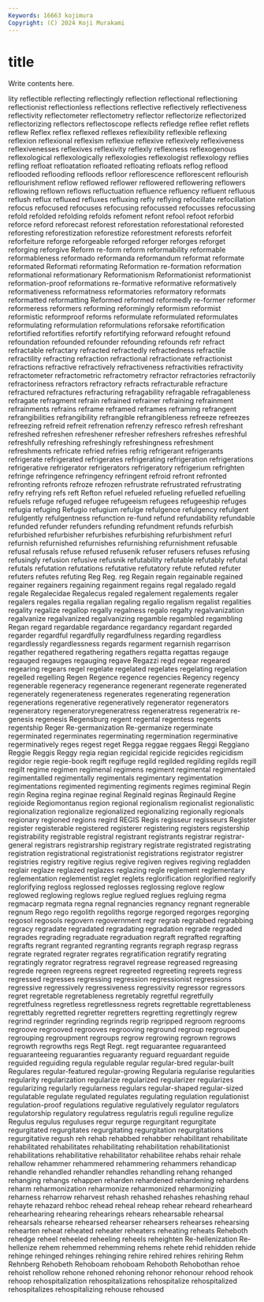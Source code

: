 ```yaml
---
Keywords: 16663 kojimura
Copyright: (C) 2024 Koji Murakami
---
```


# title

Write contents here.



lity reflectible
reflecting reflectingly reflection reflectional reflectioning reflectionist reflectionless reflections reflective reflectively
reflectiveness reflectivity reflectometer reflectometry reflector reflectorize reflectorized reflectorizing reflectors reflectoscope
reflects refledge reflee reflet reflets reflew Reflex reflex reflexed reflexes
reflexibility reflexible reflexing reflexion reflexional reflexism reflexiue reflexive reflexively reflexiveness
reflexivenesses reflexives reflexivity reflexly reflexness reflexogenous reflexological reflexologically reflexologies reflexologist
reflexology reflies refling refloat refloatation refloated refloating refloats reflog reflood
reflooded reflooding refloods refloor reflorescence reflorescent reflourish reflourishment reflow reflowed
reflower reflowered reflowering reflowers reflowing reflown reflows refluctuation refluence refluency
refluent refluous reflush reflux refluxed refluxes refluxing refly reflying refocillate
refocillation refocus refocused refocuses refocusing refocussed refocusses refocussing refold refolded
refolding refolds refoment refont refool refoot reforbid reforce reford reforecast
reforest reforestation reforestational reforested reforesting reforestization reforestize reforestment reforests reforfeit
reforfeiture reforge reforgeable reforged reforger reforges reforget reforging reforgive Reform
re-form reform reformability reformable reformableness reformado reformanda reformandum reformat reformate
reformated Reformati reformating Reformation re-formation reformation reformational reformationary Reformationism Reformationist
reformationist reformation-proof reformations re-formative reformative reformatively reformativeness reformatness reformatories reformatory
reformats reformatted reformatting Reformed reformed reformedly re-former reformer reformeress reformers
reforming reformingly reformism reformist reformistic reformproof reforms reformulate reformulated reformulates
reformulating reformulation reformulations reforsake refortification refortified refortifies refortify refortifying reforward
refought refound refoundation refounded refounder refounding refounds refr refract refractable
refractary refracted refractedly refractedness refractile refractility refracting refraction refractional refractionate
refractionist refractions refractive refractively refractiveness refractivities refractivity refractometer refractometric refractometry
refractor refractories refractorily refractoriness refractors refractory refracts refracturable refracture refractured
refractures refracturing refragability refragable refragableness refragate refragment refrain refrained refrainer
refraining refrainment refrainments refrains reframe reframed reframes reframing refrangent refrangibilities
refrangibility refrangible refrangibleness refreeze refreezes refreezing refreid refreit refrenation refrenzy
refresco refresh refreshant refreshed refreshen refreshener refresher refreshers refreshes refreshful
refreshfully refreshing refreshingly refreshingness refreshment refreshments refricate refried refries refrig
refrigerant refrigerants refrigerate refrigerated refrigerates refrigerating refrigeration refrigerations refrigerative refrigerator
refrigerators refrigeratory refrigerium refrighten refringe refringence refringency refringent refroid refront
refronted refronting refronts refroze refrozen refrustrate refrustrated refrustrating refry refrying
refs reft Refton refuel refueled refueling refuelled refuelling refuels refuge
refuged refugee refugeeism refugees refugeeship refuges refugia refuging Refugio refugium
refulge refulgence refulgency refulgent refulgently refulgentness refunction re-fund refund refundability
refundable refunded refunder refunders refunding refundment refunds refurbish refurbished refurbisher
refurbishes refurbishing refurbishment refurl refurnish refurnished refurnishes refurnishing refurnishment refusable
refusal refusals refuse refused refusenik refuser refusers refuses refusing refusingly
refusion refusive refusnik refutability refutable refutably refutal refutals refutation refutations
refutative refutatory refute refuted refuter refuters refutes refuting Reg Reg.
reg Regain regain regainable regained regainer regainers regaining regainment regains
regal regalado regald regale Regalecidae Regalecus regaled regalement regalements regaler
regalers regales regalia regalian regaling regalio regalism regalist regalities regality
regalize regallop regally regalness regalo regalty regalvanization regalvanize regalvanized regalvanizing
regamble regambled regambling Regan regard regardable regardance regardancy regardant regarded
regarder regardful regardfully regardfulness regarding regardless regardlessly regardlessness regards regarment
regarnish regarrison regather regathered regathering regathers regatta regattas regauge regauged
regauges regauging regave Regazzi regd regear regeared regearing regears regel
regelate regelated regelates regelating regelation regelled regelling Regen Regence regence
regencies Regency regency regenerable regeneracy regenerance regenerant regenerate regenerated regenerately
regenerateness regenerates regenerating regeneration regenerations regenerative regeneratively regenerator regenerators regeneratory
regeneratoryregeneratress regeneratress regeneratrix re-genesis regenesis Regensburg regent regental regentess regents
regentship Reger Re-germanization Re-germanize regerminate regerminated regerminates regerminating regermination regerminative
regerminatively reges regest reget Regga reggae reggaes Reggi Reggiano Reggie
Reggis Reggy regia regian regicidal regicide regicides regicidism regidor regie
regie-book regift regifuge regild regilded regilding regilds regill regilt regime
regimen regimenal regimens regiment regimental regimentaled regimentalled regimentally regimentals regimentary
regimentation regimentations regimented regimenting regiments regimes regiminal Regin regin Regina
regina reginae reginal Reginald reginas Reginauld Regine regioide Regiomontanus region
regional regionalism regionalist regionalistic regionalization regionalize regionalized regionalizing regionally regionals
regionary regioned regions regird REGIS Regis regisseur regisseurs Register register
registerable registered registerer registering registers registership registrability registrable registral registrant
registrants registrar registrar-general registrars registrarship registrary registrate registrated registrating registration
registrational registrationist registrations registrator registrer registries registry regitive regius regive
regiven regives regiving regladden reglair reglaze reglazed reglazes reglazing regle
reglement reglementary reglementation reglementist reglet reglets reglorification reglorified reglorify reglorifying
regloss reglossed reglosses reglossing reglove reglow reglowed reglowing reglows reglue
reglued reglues regluing regma regmacarp regmata regna regnal regnancies regnancy
regnant regnerable regnum Rego rego regolith regoliths regorge regorged regorges
regorging regosol regosols regovern regovernment regr regrab regrabbed regrabbing regracy
regradate regradated regradating regradation regrade regraded regrades regrading regraduate regraduation
regraft regrafted regrafting regrafts regrant regranted regranting regrants regraph regrasp
regrass regrate regrated regrater regrates regratification regratify regrating regratingly regrator
regratress regravel regrease regreased regreasing regrede regreen regreens regreet regreeted
regreeting regreets regress regressed regresses regressing regression regressionist regressions regressive
regressively regressiveness regressivity regressor regressors regret regretable regretableness regretably regretful
regretfully regretfulness regretless regretlessness regrets regrettable regrettableness regrettably regretted regretter
regretters regretting regrettingly regrew regrind regrinder regrinding regrinds regrip regripped
regroom regrooms regroove regrooved regrooves regrooving reground regroup regrouped regrouping
regroupment regroups regrow regrowing regrown regrows regrowth regrowths regs Regt
Regt. regt reguarantee reguaranteed reguaranteeing reguaranties reguaranty reguard reguardant reguide
reguided reguiding regula regulable regular regular-bred regular-built Regulares regular-featured regular-growing
Regularia regularise regularities regularity regularization regularize regularized regularizer regularizes regularizing
regularly regularness regulars regular-shaped regular-sized regulatable regulate regulated regulates regulating
regulation regulationist regulation-proof regulations regulative regulatively regulator regulators regulatorship regulatory
regulatress regulatris reguli reguline regulize Regulus regulus reguluses regur regurge
regurgitant regurgitate regurgitated regurgitates regurgitating regurgitation regurgitations regurgitative regush reh
rehab rehabbed rehabber rehabilitant rehabilitate rehabilitated rehabilitates rehabilitating rehabilitation rehabilitationist
rehabilitations rehabilitative rehabilitator rehabilitee rehabs rehair rehale rehallow rehammer rehammered
rehammering rehammers rehandicap rehandle rehandled rehandler rehandles rehandling rehang rehanged
rehanging rehangs rehappen reharden rehardened rehardening rehardens reharm reharmonization reharmonize
reharmonized reharmonizing reharness reharrow reharvest rehash rehashed rehashes rehashing rehaul
rehayte rehazard rehboc rehead reheal reheap rehear reheard rehearheard rehearhearing
rehearing rehearings rehears rehearsable rehearsal rehearsals rehearse rehearsed rehearser rehearsers
rehearses rehearsing rehearten reheat reheated reheater reheaters reheating reheats Reheboth
rehedge reheel reheeled reheeling reheels reheighten Re-hellenization Re-hellenize rehem rehemmed
rehemming rehems rehete rehid rehidden rehide rehinge rehinged rehinges rehinging
rehire rehired rehires rehiring Rehm Rehnberg Rehobeth Rehoboam rehoboam Rehoboth
Rehobothan rehoe rehoist rehollow rehone rehoned rehoning rehonor rehonour rehood
rehook rehoop rehospitalization rehospitalizations rehospitalize rehospitalized rehospitalizes rehospitalizing rehouse rehoused
